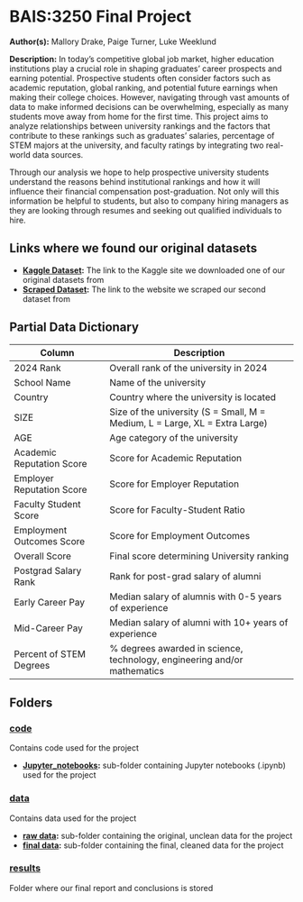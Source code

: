 # BAIS:3250 Final Project
**Author(s):** Mallory Drake, Paige Turner, Luke Weeklund
 
**Description:**
In today’s competitive global job market, higher education institutions play a crucial role in shaping graduates’ career prospects and earning potential. Prospective students often consider factors such as academic reputation, global ranking, and potential future earnings when making their college choices. However, navigating through vast amounts of data to make informed decisions can be overwhelming, especially as many students move away from home for the first time. This project aims to analyze relationships between university rankings and the factors that contribute to these rankings such as graduates’ salaries, percentage of STEM majors at the university, and faculty ratings by integrating two real-world data sources.  

Through our analysis we hope to help prospective university students understand the reasons behind institutional rankings and how it will influence their financial compensation post-graduation. Not only will this information be helpful to students, but also to company hiring managers as they are looking through resumes and seeking out qualified individuals to hire. 

## Links where we found our original datasets
* **[Kaggle Dataset](https://www.kaggle.com/datasets/joebeachcapital/qs-world-university-rankings-2024/data):** The link to the Kaggle site we downloaded one of our original datasets from
* **[Scraped Dataset](https://www.payscale.com/college-salary-report/bachelors):** The link to the website we scraped our second dataset from

## Partial Data Dictionary

| Column  | Description |
| ------ | ------ |
| 2024 Rank | Overall rank of the university in 2024 |
| School Name | Name of the university |
| Country | Country where the university is located  |
| SIZE | Size of the university (S = Small, M = Medium, L = Large, XL = Extra Large) |
| AGE | Age category of the university  |
| Academic Reputation Score | Score for Academic Reputation |
| Employer Reputation Score | Score for Employer Reputation |
| Faculty Student Score | Score for Faculty-Student Ratio |
| Employment Outcomes Score | Score for Employment Outcomes |
| Overall Score | Final score determining University ranking |
| Postgrad Salary Rank | Rank for post-grad salary of alumni |
| Early Career Pay | Median salary of alumnis with 0-5 years of experience |
| Mid-Career Pay | Median salary of alumni with 10+ years of experience |
| Percent of STEM Degrees | % degrees awarded in science, technology, engineering and/or mathematics |
 
## Folders
 
### [code](code)
Contains code used for the project
* **[Jupyter_notebooks](code/Jupyter_notebooks):** sub-folder containing Jupyter notebooks (.ipynb) used for the project
 
### [data](data)
Contains data used for the project
* **[raw data](data/raw_data):** sub-folder containing the original, unclean data for the project
* **[final data](data/final_data):** sub-folder containing the final, cleaned data for the project
 
### [results](results)
Folder where our final report and conclusions is stored

